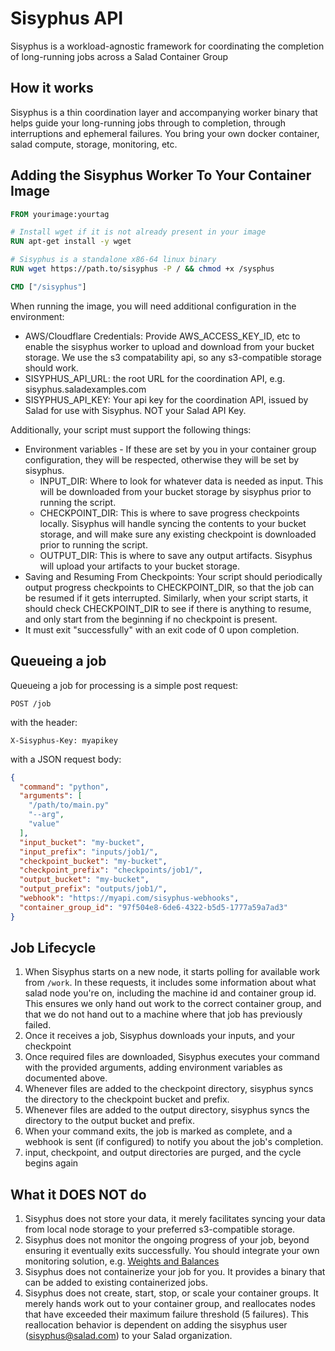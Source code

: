 # Sisyphus API

Sisyphus is a workload-agnostic framework for coordinating the completion of long-running jobs across a Salad Container Group

## How it works

Sisyphus is a thin coordination layer and accompanying worker binary that helps guide your long-running jobs through to completion, through interruptions and ephemeral failures. You bring your own docker container, salad compute, storage, monitoring, etc.

## Adding the Sisyphus Worker To Your Container Image

```dockerfile
FROM yourimage:yourtag

# Install wget if it is not already present in your image
RUN apt-get install -y wget

# Sisyphus is a standalone x86-64 linux binary
RUN wget https://path.to/sisyphus -P / && chmod +x /sysphus

CMD ["/sisyphus"]
```

When running the image, you will need additional configuration in the environment:

- AWS/Cloudflare Credentials: Provide AWS_ACCESS_KEY_ID, etc to enable the sisyphus worker to upload and download from your bucket storage. We use the s3 compatability api, so any s3-compatible storage should work.
- SISYPHUS_API_URL: the root URL for the coordination API, e.g. sisyphus.saladexamples.com
- SISYPHUS_API_KEY: Your api key for the coordination API, issued by Salad for use with Sisyphus. NOT your Salad API Key.


Additionally, your script must support the following things:

- Environment variables - If these are set by you in your container group configuration, they will be respected, otherwise they will be set by sisyphus.
  - INPUT_DIR: Where to look for whatever data is needed as input. This will be downloaded from your bucket storage by sisyphus prior to running the script.
  - CHECKPOINT_DIR: This is where to save progress checkpoints locally. Sisyphus will handle syncing the contents to your bucket storage, and will make sure any existing checkpoint is downloaded prior to running the script.
  - OUTPUT_DIR: This is where to save any output artifacts. Sisyphus will upload your artifacts to your bucket storage.
- Saving and Resuming From Checkpoints: Your script should periodically output progress checkpoints to CHECKPOINT_DIR, so that the job can be resumed if it gets interrupted. Similarly, when your script starts, it should check CHECKPOINT_DIR to see if there is anything to resume, and only start from the beginning if no checkpoint is present.
- It must exit "successfully" with an exit code of 0 upon completion.

## Queueing a job

Queueing a job for processing is a simple post request:

`POST /job`

with the header:

`X-Sisyphus-Key: myapikey`

with a JSON request body:

```json
{
  "command": "python",
  "arguments": [
    "/path/to/main.py"
    "--arg",
    "value"
  ],
  "input_bucket": "my-bucket",
  "input_prefix": "inputs/job1/",
  "checkpoint_bucket": "my-bucket",
  "checkpoint_prefix": "checkpoints/job1/",
  "output_bucket": "my-bucket",
  "output_prefix": "outputs/job1/",
  "webhook": "https://myapi.com/sisyphus-webhooks",
  "container_group_id": "97f504e8-6de6-4322-b5d5-1777a59a7ad3"
}
```

## Job Lifecycle

1. When Sisyphus starts on a new node, it starts polling for available work from `/work`. In these requests, it includes some information about what salad node you're on, including the machine id and container group id. This ensures we only hand out work to the correct container group, and that we do not hand out to a machine where that job has previously failed.
2. Once it receives a job, Sisyphus downloads your inputs, and your checkpoint
3. Once required files are downloaded, Sisyphus executes your command with the provided arguments, adding environment variables as documented above.
4. Whenever files are added to the checkpoint directory, sisyphus syncs the directory to the checkpoint bucket and prefix.
5. Whenever files are added to the output directory, sisyphus syncs the directory to the output bucket and prefix.
6. When your command exits, the job is marked as complete, and a webhook is sent (if configured) to notify you about the job's completion.
7. input, checkpoint, and output directories are purged, and the cycle begins again

## What it DOES NOT do

1. Sisyphus does not store your data, it merely facilitates syncing your data from local node storage to your preferred s3-compatible storage.
2. Sisyphus does not monitor the ongoing progress of your job, beyond ensuring it eventually exits successfully. You should integrate your own monitoring solution, e.g. [Weights and Balances](https://wandb.ai/)
3. Sisyphus does not containerize your job for you. It provides a binary that can be added to existing containerized jobs.
4. Sisyphus does not create, start, stop, or scale your container groups. It merely hands work out to your container group, and reallocates nodes that have exceeded their maximum failure threshold (5 failures). This reallocation behavior is dependent on adding the sisyphus user (sisyphus@salad.com) to your Salad organization.
